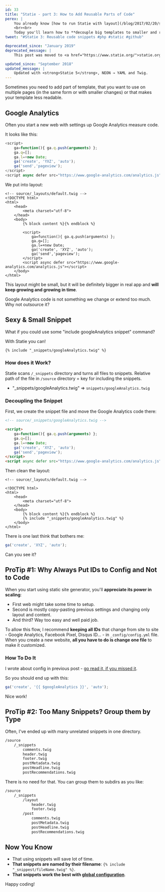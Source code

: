 ```yaml
---
id: 33
title: "Statie - part 3: How to Add Reusable Parts of Code"
perex: |
    You already know [how to run Statie with layout](/blog/2017/02/20/statie-how-to-run-it-locally) and [how to add data structures](/blog/2017/03/06/statie-2-how-to-add-contact-page-with-data).
    <br><br>
    Today you'll learn how to **decouple big templates to smaller and reusable snippets**. Like Google Analytics code.
tweet: "#Statie 3: Reusable code snippets #php #static #github"

deprecated_since: "January 2019"
deprecated_message: |
    This post was moved to <a href="https://www.statie.org/">statie.org</a>. Also, <strong>it's better to <a href="/blog/2019/01/07/how-to-create-your-first-php-twig-static-website-under-2-minutes-with-statie/">use <code>vendor/bin/statie init</code> command</a> now</strong>.

updated_since: "September 2018"
updated_message: |
    Updated with <strong>Statie 5</strong>, NEON → YAML and Twig.
---
```


Sometimes you need to add part of template, that you want to use on multiple pages (in the same form or with smaller changes) or that makes your template less readable.

## Google Analytics

Often you start a new web with settings up Google Analytics measure code.

It looks like this:

```javascript
<script>
    ga=function(){ ga.q.push(arguments) };
    ga.q=[];
    ga.l=+new Date;
    ga('create', 'YXZ', 'auto');
    ga('send','pageview');
</script>
<script async defer src="https://www.google-analytics.com/analytics.js"></script>
```


We put into layout:

```twig
<!-- source/_layouts/default.twig -->
<!DOCTYPE html>
<html>
    <head>
        <meta charset="utf-8">
    </head>
    <body>
        {% block content %}{% endblock %}

        <script>
            ga=function(){ ga.q.push(arguments) };
            ga.q=[];
            ga.l=+new Date;
            ga('create', 'XYZ', 'auto');
            ga('send','pageview');
        </script>
        <script async defer src="https://www.google-analytics.com/analytics.js"></script>
    </body>
</html>
```

This layout might be small, but it will be definitely bigger in real app and **will keep growing and growing in time**.

Google Analytics code is not something we change or extend too much. Why not outsource it?

## Sexy & Small Snippet

What if you could use some "include googleAnalytics snippet" command?

With Statie you can!

```twig
{% include "_snippets/googleAnalytics.twig" %}
```

### How does it Work?

Statie scans `/_snippets` directory and turns all files to snippets. Relative path of the file in `/source` directory = key for including the snippets.

- "_snippets/googleAnalytics.twig" => `snippets/googleAnalytics.twig`

### Decoupling the Snippet

First, we create the snippet file and move the Google Analytics code there:

```html
<!-- source/_snippets/googleAnalytics.twig -->

<script>
    ga=function(){ ga.q.push(arguments) };
    ga.q=[];
    ga.l=+new Date;
    ga('create', 'XYZ', 'auto');
    ga('send','pageview');
</script>
<script async defer src="https://www.google-analytics.com/analytics.js"></script>
```

Then clean the layout:

```twig
<!-- source/_layouts/default.twig -->

<!DOCTYPE html>
<html>
    <head>
        <meta charset="utf-8">
    </head>
    <body>
        {% block content %}{% endblock %}
        {% include "_snippets/googleAnalytics.twig" %}
    </body>
</html>
```

There is one last think that bothers me:

```javascript
ga('create', 'XYZ', 'auto');
```

Can you see it?

## ProTip #1: Why Always Put IDs to Config and Not to Code

When you start using static site generator, you'll **appreciate its power in scaling**:

- First web might take some time to setup.
- Second is mostly copy-pasting previous settings and changing only layout and content.
- And third? Way too easy and well paid job.

To allow this flow, I recommend **keeping all IDs** that change from site to site - Google Analytics, Facebook Pixel, Disqus ID... - in `_config/config.yml` file. When you create a new website, **all you have to do is change one file** to make it customized.

### How To Do It

I wrote about config in previous post - [go read it, if you missed it](/blog/2017/03/06/statie-2-how-to-add-contact-page-with-data#2-global-or-bigger-amount-of-data).

So you should end up with this:

```javascript
ga('create', '{{ $googleAnalytics }}', 'auto');
```

Nice work!

## ProTip #2: Too Many Snippets? Group them by Type

Often, I've ended up with many unrelated snippets in one directory.

```bash
/source
    /_snippets
        comments.twig
        header.twig
        footer.twig
        postMetadata.twig
        postHeadline.twig
        postRecommendations.twig
```

There is no need for that. You can group them to subdirs as you like:

```bash
/source
    /_snippets
        /layout
            header.twig
            footer.twig
        /post
            comments.twig
            postMetadata.twig
            postHeadline.twig
            postRecommendations.twig
```

## Now You Know

- That using snippets will save lot of time.
- **That snippets are named by their filename**: `{% include "_snippest/fileName.twig" %}`.
- **That snippets work the best with [global configuration](/blog/2017/03/06/statie-2-how-to-add-contact-page-with-data#2-global-or-bigger-amount-of-data)**.

Happy coding!

